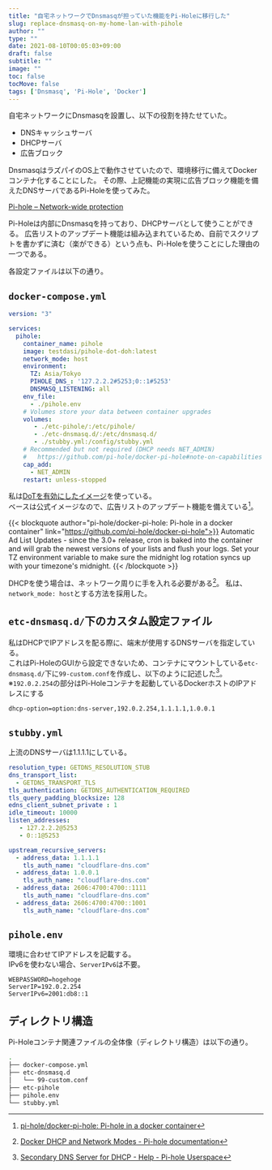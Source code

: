 ```yaml
---
title: "自宅ネットワークでDnsmasqが担っていた機能をPi-Holeに移行した"
slug: replace-dnsmasq-on-my-home-lan-with-pihole
author: ""
type: ""
date: 2021-08-10T00:05:03+09:00
draft: false
subtitle: ""
image: ""
toc: false
tocMove: false
tags: ['Dnsmasq', 'Pi-Hole', 'Docker']
---
```


自宅ネットワークにDnsmasqを設置し、以下の役割を持たせていた。

- DNSキャッシュサーバ
- DHCPサーバ
- 広告ブロック

DnsmasqはラズパイのOS上で動作させていたので、環境移行に備えてDockerコンテナ化することにした。
その際、上記機能の実現に広告ブロック機能を備えたDNSサーバであるPi-Holeを使ってみた。

[Pi-hole – Network-wide protection](https://pi-hole.net/)

Pi-Holeは内部にDnsmasqを持っており、DHCPサーバとして使うことができる。
広告リストのアップデート機能は組み込まれているため、自前でスクリプトを書かずに済む（楽ができる）という点も、Pi-Holeを使うことにした理由の一つである。

各設定ファイルは以下の通り。

## `docker-compose.yml`  

```yaml
version: "3"

services:
  pihole:
    container_name: pihole
    image: testdasi/pihole-dot-doh:latest
    network_mode: host
    environment:
      TZ: Asia/Tokyo
      PIHOLE_DNS_: '127.2.2.2#5253;0::1#5253'
      DNSMASQ_LISTENING: all
    env_file:
      - ./pihole.env
    # Volumes store your data between container upgrades
    volumes:
       - ./etc-pihole/:/etc/pihole/
       - ./etc-dnsmasq.d/:/etc/dnsmasq.d/
       - ./stubby.yml:/config/stubby.yml
    # Recommended but not required (DHCP needs NET_ADMIN)
    #   https://github.com/pi-hole/docker-pi-hole#note-on-capabilities
    cap_add:
      - NET_ADMIN
    restart: unless-stopped
```
私は[DoTを有効にしたイメージ](https://github.com/testdasi/pihole-dot-doh)を使っている。  
ベースは公式イメージなので、広告リストのアップデート機能を備えている[^1]。  

[^1]: [pi-hole/docker-pi-hole: Pi-hole in a docker container](https://github.com/pi-hole/docker-pi-hole)

{{< blockquote author="pi-hole/docker-pi-hole: Pi-hole in a docker container" link="https://github.com/pi-hole/docker-pi-hole">}}
Automatic Ad List Updates - since the 3.0+ release, cron is baked into the container and will grab the newest versions of your lists and flush your logs. Set your TZ environment variable to make sure the midnight log rotation syncs up with your timezone's midnight.
{{< /blockquote >}}

DHCPを使う場合は、ネットワーク周りに手を入れる必要がある[^2]。
私は、`network_mode: host`とする方法を採用した。

[^2]: [Docker DHCP and Network Modes - Pi-hole documentation](https://docs.pi-hole.net/docker/dhcp/)

## `etc-dnsmasq.d/`下のカスタム設定ファイル

私はDHCPでIPアドレスを配る際に、端末が使用するDNSサーバを指定している。  
これはPi-HoleのGUIから設定できないため、コンテナにマウントしている`etc-dnsmasq.d/`下に`99-custom.conf`を作成し、以下のように記述した[^3]。  
※`192.0.2.254`の部分はPi-Holeコンテナを起動しているDockerホストのIPアドレスにする  

[^3]: [Secondary DNS Server for DHCP - Help - Pi-hole Userspace](https://discourse.pi-hole.net/t/secondary-dns-server-for-dhcp/1874)

```
dhcp-option=option:dns-server,192.0.2.254,1.1.1.1,1.0.0.1
```

## `stubby.yml`  

上流のDNSサーバは1.1.1.1にしている。  

```yaml
resolution_type: GETDNS_RESOLUTION_STUB
dns_transport_list:
  - GETDNS_TRANSPORT_TLS
tls_authentication: GETDNS_AUTHENTICATION_REQUIRED
tls_query_padding_blocksize: 128
edns_client_subnet_private : 1
idle_timeout: 10000
listen_addresses:
   - 127.2.2.2@5253
   - 0::1@5253

upstream_recursive_servers:
  - address_data: 1.1.1.1
    tls_auth_name: "cloudflare-dns.com"
  - address_data: 1.0.0.1
    tls_auth_name: "cloudflare-dns.com"
  - address_data: 2606:4700:4700::1111
    tls_auth_name: "cloudflare-dns.com"
  - address_data: 2606:4700:4700::1001
    tls_auth_name: "cloudflare-dns.com"
```

## `pihole.env`  

環境に合わせてIPアドレスを記載する。  
IPv6を使わない場合、`ServerIPv6`は不要。  

```
WEBPASSWORD=hogehoge
ServerIP=192.0.2.254
ServerIPv6=2001:db8::1
```

## ディレクトリ構造  

Pi-Holeコンテナ関連ファイルの全体像（ディレクトリ構造）は以下の通り。

```bash
.
├── docker-compose.yml
├── etc-dnsmasq.d
│   └── 99-custom.conf
├── etc-pihole
├── pihole.env
└── stubby.yml
```

